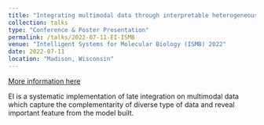 ```yaml
---
title: "Integrating multimodal data through interpretable heterogeneous ensembles"
collection: talks
type: "Conference & Poster Presentation"
permalink: /talks/2022-07-11-EI-ISMB
venue: "Intelligent Systems for Molecular Biology (ISMB) 2022"
date: 2022-07-11
location: "Madison, Wisconsin"
---
```


[More information here](https://iscb.junolive.co/ismb2022/library/search/ismb2022_poster_833)

EI is a systematic implementation of late integration on multimodal data which capture the complementarity of diverse type of data and reveal important feature from the model built.
